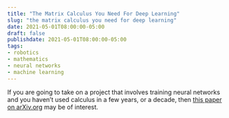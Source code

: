 ```yaml
---
title: "The Matrix Calculus You Need For Deep Learning"
slug: "the matrix calculus you need for deep learning"
date: 2021-05-01T08:00:00-05:00
draft: false
publishdate: 2021-05-01T08:00:00-05:00
tags:
- robotics
- mathematics
- neural networks
- machine learning
---
```


If you are going to take on a project that involves training neural networks and you haven’t used calculus in a few years, or a decade, then [this paper on arXiv.org][1] may be of interest.

[1]: https://arxiv.org/abs/1802.01528
